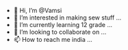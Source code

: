 - 👋 Hi, I’m @Vamsi
- 👀 I’m interested in making sew stuff ...
- 🌱 I’m currently learning 12 grade ...
- 💞️ I’m looking to collaborate on ...
- 📫 How to reach me india ...

<!---
Vamsi390/Vamsi390 is a ✨ special ✨ repository because its `README.md` (this file) appears on your GitHub profile.
You can click the Preview link to take a look at your changes.
--->
